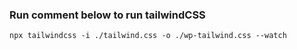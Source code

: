 
### Run comment below to run tailwindCSS

```
npx tailwindcss -i ./tailwind.css -o ./wp-tailwind.css --watch
```